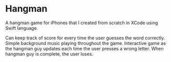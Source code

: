 # Hangman
A hangman game for iPhones that I created from scratch in XCode using Swift language.

Can keep track of score for every time the user guesses the word correctly. 
Simple background music playing throughout the game.
Interactive game as the hangman guy updates each time the user presses a wrong letter. When hangman guy is complete, the user loses.
